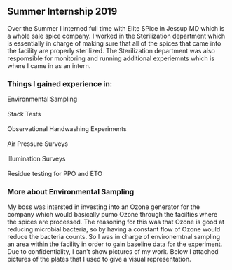 ## Summer Internship 2019
Over the Summer I interned full time with Elite SPice in Jessup MD which is a whole sale spice company. I worked in the Sterilization department which is essentially in charge of making sure that all of the spices that came into the facility are properly sterilized. The Sterilization department was also respomsible for monitoring and running additional experiemnts which is where I came in as an intern. 

### Things I gained experience in:
Environmental Sampling
<br><br>
Stack Tests
<br><br>
Observational Handwashing Experiments  <br><br>
Air Pressure Surveys 
<br><br>
Illumination Surveys
<br><br>
Residue testing for PPO and ETO

### More about Environmental Sampling
My boss was intersted in investing into an Ozone generator for the company which would basically pumo Ozone through the facilties where the spices are processed. The reasoning for this was that Ozone is good at reducing microbial bacteria, so by having a constant flow of Ozone would reduce the bacteria counts. So I was in charge of environemtnal sampling an area within the facility in order to gain baseline data for the experiment. Due to confidentiality, I can't show pictures of my work. Below I attached pictures of the plates that I used to give a visual representation. 
